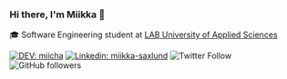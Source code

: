 ### Hi there, I'm Miikka 👋

<!--
**miikkasaxlund/miikkasaxlund** is a ✨ _special_ ✨ repository because its `README.md` (this file) appears on your GitHub profile.

Here are some ideas to get you started:

- 🔭 I’m currently working on ...
- 🌱 I’m currently learning ...
- 👯 I’m looking to collaborate on ...
- 🤔 I’m looking for help with ...
- 💬 Ask me about ...
- 📫 How to reach me: ...
- 😄 Pronouns: ...
- ⚡ Fun fact: ...
-->

🎓 Software Engineering student at [LAB University of Applied Sciences](https://lab.fi/en)

[![DEV: miicha](https://img.shields.io/badge/-miicha-black?style=flat-square&logo=dev-dot-to&logoColor=white&link=https://dev.to/miicha)](https://www.linkedin.com/in/thaianebraga/)
[![Linkedin: miikka-saxlund](https://img.shields.io/badge/-miikka-blue?style=flat-square&logo=Linkedin&logoColor=white&link=https://www.linkedin.com/in/miikka-saxlund/)](https://www.linkedin.com/in/thaianebraga/)
![Twitter Follow](https://img.shields.io/twitter/follow/miikkakristian?style=social)
![GitHub followers](https://img.shields.io/github/followers/miikkasaxlund?label=Follow&style=social)
